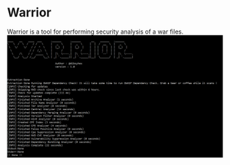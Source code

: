 # Warrior
Warrior is a tool for performing security analysis of a war files. 
![Warrior 1.0](https://github.com/dibsy/Warrior/blob/master/warrior.PNG)
